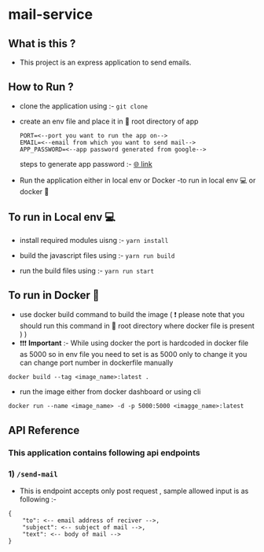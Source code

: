 #  mail-service 
## What is this ?
-  This project is an express application to send emails. 

## How to Run ?
- clone the application using  :- ` git clone `
- create an env file and place it in 📁 root directory of app
   ```
   PORT=<--port you want to run the app on-->
   EMAIL=<--email from which you want to send mail-->
   APP_PASSWORD=<--app password generated from google-->
   ```
   steps to generate app password :- [ 🌐 link](https://hotter.io/docs/email-accounts/app-password-gmail/)

- Run the application either in local env or Docker
 -to run in local env 💻 or docker 🐋

 ## To run in Local env 💻

 - install required modules uisng :- `yarn install`

 - build the javascript files using :- `yarn run build`

 - run the build files using :- `yarn run start`

 ## To run in Docker 🐋

 - use docker build command to build the image ( ❗ please note that you should run this command in 📁 root directory where docker file is present ) )
 - ❗❗❗ **Important** :- While using docker the port is hardcoded in docker file as 5000 so in env file you need to set is as 5000 only to change it you can change port number in dockerfile manually 
```
docker build --tag <image_name>:latest .
```
- run the image either from docker dashboard or using cli 
```
docker run --name <image_name> -d -p 5000:5000 <imagge_name>:latest

```

## API Reference 
### This application contains following api endpoints
### 1)  `/send-mail` 
- This is endpoint accepts only post request , sample allowed input is as following :- 
```
{
    "to": <-- email address of reciver -->,
    "subject": <-- subject of mail -->,
    "text": <-- body of mail -->
}
```
